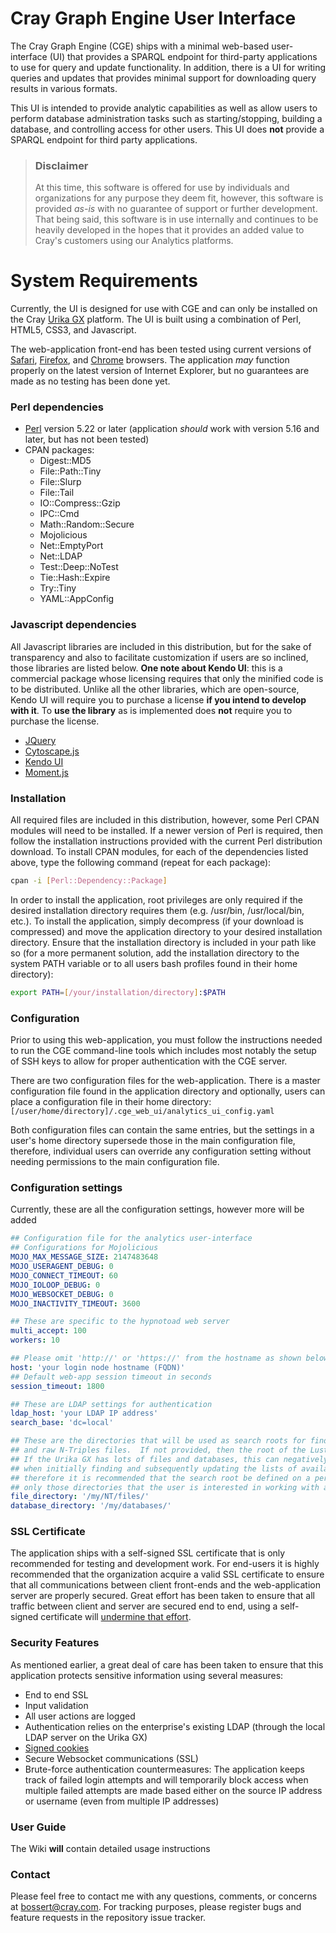 # Cray Graph Engine User Interface #

The Cray Graph Engine (CGE) ships with a minimal web-based user-interface (UI) that provides a SPARQL endpoint for third-party applications to use for query and update functionality.  In addition, there is a UI for writing queries and updates that provides minimal support for downloading query results in various formats.

This UI is intended to provide analytic capabilities as well as allow users to perform database administration tasks such as starting/stopping, building a database, and controlling access for other users.  This UI does **not** provide a SPARQL endpoint for third party applications.

> ### Disclaimer ###
> At this time, this software is offered for use by individuals and organizations for any purpose they deem fit, however, this software is provided *as-is* with no guarantee of support or further development.  That being said, this software is in use internally and continues to be heavily developed in the hopes that it provides an added value to Cray's customers using our Analytics platforms.

# System Requirements #
Currently, the UI is designed for use with CGE and can only be installed on the Cray [Urika GX](http://www.cray.com/products/analytics/urika-gx) platform.  The UI is built using a combination of Perl, HTML5, CSS3, and Javascript.

The web-application front-end has been tested using current versions of [Safari](https://support.apple.com/downloads/#safari), [Firefox](https://www.mozilla.org/firefox), and [Chrome](https://www.google.com/chrome/browser/) browsers.  The application *may* function properly on the latest version of Internet Explorer, but no guarantees are made as no testing has been done yet.

### Perl dependencies ###
* [Perl](http://www.cpan.org/src/5.0/perl-5.24.0.tar.gz) version 5.22 or later (application *should* work with version 5.16 and later, but has not been tested)
* CPAN packages:
    * Digest::MD5
    * File::Path::Tiny
    * File::Slurp
    * File::Tail
    * IO::Compress::Gzip
    * IPC::Cmd
    * Math::Random::Secure
    * Mojolicious
    * Net::EmptyPort
    * Net::LDAP
    * Test::Deep::NoTest
    * Tie::Hash::Expire
    * Try::Tiny
    * YAML::AppConfig

### Javascript dependencies ###
All Javascript libraries are included in this distribution, but for the sake of transparency and also to facilitate customization if users are so inclined, those libraries are listed below.  **One note about Kendo UI**: this is a commercial package whose licensing requires that only the minified code is to be distributed.  Unlike all the other libraries, which are open-source, Kendo UI will require you to purchase a license **if you intend to develop with it**.  To **use the library** as is implemented does **not** require you to purchase the license.

* [JQuery](http://jquery.com/download/)
* [Cytoscape.js](http://js.cytoscape.org)
* [Kendo UI](http://www.telerik.com/kendo-ui)
* [Moment.js](http://momentjs.com)

### Installation ###
All required files are included in this distribution, however, some Perl CPAN modules will need to be installed.  If a newer version of Perl is required, then follow the installation instructions provided with the current Perl distribution download.  To install CPAN modules, for each of the dependencies listed above, type the following command (repeat for each package):

```bash
cpan -i [Perl::Dependency::Package]
```

In order to install the application, root privileges are only required if the desired installation directory requires them (e.g. /usr/bin, /usr/local/bin, etc.).  To install the application, simply decompress (if your download is compressed) and move the application directory to your desired installation directory.  Ensure that the installation directory is included in your path like so (for a more permanent solution, add the installation directory to the system PATH variable or to all users bash profiles found in their home directory):

```bash
export PATH=[/your/installation/directory]:$PATH
```

### Configuration ###
Prior to using this web-application, you must follow the instructions needed to run the CGE command-line tools which includes most notably the setup of SSH keys to allow for proper authentication with the CGE server.

There are two configuration files for the web-application.  There is a master configuration file found in the application directory and optionally, users can place a configuration file in their home directory: ```[/user/home/directory]/.cge_web_ui/analytics_ui_config.yaml```

Both configuration files can contain the same entries, but the settings in a user's home directory supersede those in the main configuration file, therefore, individual users can override any configuration setting without needing permissions to the main configuration file.

### Configuration settings ###
Currently, these are all the configuration settings, however more will be added
```yaml
## Configuration file for the analytics user-interface
## Configurations for Mojolicious
MOJO_MAX_MESSAGE_SIZE: 2147483648
MOJO_USERAGENT_DEBUG: 0
MOJO_CONNECT_TIMEOUT: 60
MOJO_IOLOOP_DEBUG: 0
MOJO_WEBSOCKET_DEBUG: 0
MOJO_INACTIVITY_TIMEOUT: 3600

## These are specific to the hypnotoad web server
multi_accept: 100
workers: 10

## Please omit 'http://' or 'https://' from the hostname as shown below
host: 'your login node hostname (FQDN)'
## Default web-app session timeout in seconds
session_timeout: 1800

## These are LDAP settings for authentication
ldap_host: 'your LDAP IP address'
search_base: 'dc=local'

## These are the directories that will be used as search roots for finding available databases
## and raw N-Triples files.  If not provided, then the root of the Lustre filesystem will be used.
## If the Urika GX has lots of files and databases, this can negatively impact the UI's performance
## when initially finding and subsequently updating the lists of available databases and files,
## therefore it is recommended that the search root be defined on a per-user basis to ensure that
## only those directories that the user is interested in working with are searched.
file_directory: '/my/NT/files/'
database_directory: '/my/databases/'
```

### SSL Certificate ###
The application ships with a self-signed SSL certificate that is only recommended for testing and development work.  For end-users it is highly recommended that the organization acquire a valid SSL certificate to ensure that all communications between client front-ends and the web-application server are properly secured.  Great effort has been taken to ensure that all traffic between client and server are secured end to end, using a self-signed certificate will [undermine that effort](https://www.globalsign.com/en/ssl-information-center/dangers-self-signed-certificates/).

### Security Features ###
As mentioned earlier, a great deal of care has been taken to ensure that this application protects sensitive information using several measures:

* End to end SSL
* Input validation
* All user actions are logged
* Authentication relies on the enterprise's existing LDAP (through the local LDAP server on the Urika GX)
* [Signed cookies](http://mojolicious.org/perldoc/Mojolicious#secrets)
* Secure Websocket communications (SSL)
* Brute-force authentication countermeasures: The application keeps track of failed login attempts and will temporarily block access when multiple failed attempts are made based either on the source IP address or username (even from multiple IP addresses)

### User Guide ###
The Wiki **will** contain detailed usage instructions

### Contact ###
Please feel free to contact me with any questions, comments, or concerns at bossert@cray.com.  For tracking purposes, please register bugs and feature requests in the repository issue tracker.